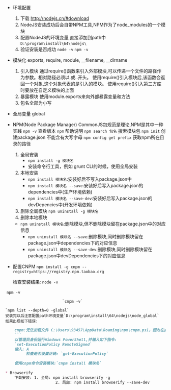 * 环境配置
    1.  下载
        <http://nodejs.cn/#download>
   2. NodeJS安装成功后会自带NPM工具,NPM作为了node_modules的一个模块
   3. 配置NodeJS的环境变量,直接添加到path中
        `D:\program\install\64\nodejs\`
   4. 验证安装是否成功
        `node -v`
        `npm -v`
   
* 模块化
    exports, require, module, __filename, __dirname
    1. 引入模块
        通过require()函数来引入外部模块,可以传递一个文件的路径作为参数。相对路径必须以.或..开头。
        使用require()引入模块后,该函数会返回一个对象,这个对象代表的是引入的模块。
        使用require()引入第三方库时要放在自定义模块的上面
    2. 暴露模块
        使用module.exports来向外部暴露变量和方法
    3. 包名全部为小写
    
* 全局变量
    global
    
* NPM(Node Package Manager)
    CommonJS包规范是理论,NPM是其中一种实践
    `npm -v` 查看版本
    `npm` 帮助说明
    `npm search 包名` 搜索模块包
    `npm init` 创建package.json 不能含有大写字母
    `npm config get prefix` 获取npm所在目录的路径

    1. 全局安装
       * `npm install -g 模块名`
       * 安装命令行工具，例如 grunt CLI的时候，使用全局安装
    2. 本地安装
       * `npm install 模块名`:安装好后不写入package.json中
       * `npm install 模块名 --save`:安装好后写入package.json的dependencies中(生产环境依赖)
       * `npm install 模块名 --save-dev`:安装好后写入package.json的devDepencies中(开发环境依赖)  
    3.  删除全局模块 `npm uninstall -g 模块名`
    4. 删除本地模块
   * `npm uninstall 模块名`:删除模块,但不删除模块留在package.json中的对应信息
       * `npm uninstall 模块名 --save`:删除模块,同时删除模块留在package.json中dependencies下的对应信息
       * `npm uninstall 模块名 --save-dev`:删除模块,同时删除模块留在package.json中devDependencies下的对应信息
   
* 配置CNPM
    `npm install -g cnpm --registry=https://registry.npm.taobao.org` 
    
    检查安装结果: `node -v`
    
​						  `npm -v`
    
    ​						  `cnpm -v`
    
    `npm list --depth=0 -global`
    安装完以后注意配置path环境变量`D:\program\install\64\nodejs\node_global` 
    如果出现如下错误:  
    
```markdown
    cnpm:无法加载文件 C:\Users\93457\AppData\Roaming\npm\cnpm.ps1，因为在此系统上禁止运行脚本。有关详细信息 。。。 
    ```
    以管理员身份运行Windows PowerShell,并输入如下指令:  
    `set-ExecutionPolicy RemoteSigned`  
    输入: A
         检查是否设置正确: `get-ExecutionPolicy`
    
    使用cnpm命令安装模块:`cnpm install 模块名`
    
* Browserify
    下载安装: 1. 全局: npm install browserify -g
    ​                  2. 局部: npm install browserify --save-dev



